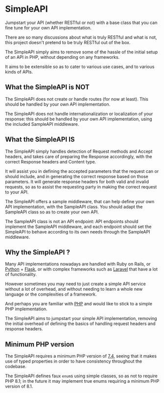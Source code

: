 # SimpleAPI
Jumpstart your API (whether RESTful or not) with a base class that you can fine tune for your own API implementation.

There are so many discussions about what is truly RESTful and what is not, this project doesn't pretend to be truly RESTful out of the box.

The SimpleAPI simply aims to remove some of the hassle of the initial setup of an API in PHP, without depending on any frameworks.

It aims to be extensible so as to cater to various use cases, and to various kinds of APIs.

## What the SimpleAPI is NOT
The SimpleAPI does not create or handle routes (for now at least). This should be handled by your own API implementation.

The SimpleAPI does not handle internationalization or localization of your response:
this should be handled by your own API implementation, using the included SampleAPI middleware.

## What the SimpleAPI IS
The SimpleAPI simply handles detection of Request methods and Accept headers, 
and takes care of preparing the Response accordingly, with the correct Response headers and Content type.

It will assist you in defining the accepted parameters that the request can or should include,
and in generating the correct response based on those parameters.
It will generate response headers for both valid and invalid requests,
so as to assist the requesting party in making the correct request to your API.

The SimpleAPI offers a sample middleware, that can help define your own API implementation,
with the SampleAPI class. You should adapt the SampleAPI class so as to create your own API.

The SampleAPI class is not an API endpoint: API endpoints should implement the SampleAPI middleware,
and each endpoint should set the SimpleAPI to behave according to its own needs through the SampleAPI middleware.

## Why the SimpleAPI ?
Many API implementations nowadays are handled with Ruby on Rails, or [Python](https://www.python.org/) + [Flask](https://flask.palletsprojects.com/), or with complex frameworks such as [Laravel](https://laravel.com/) that have a lot of functionality.

However sometimes you may need to just create a simple API service without a lot of overhead, and without needing to learn a whole new language or the complexities of a framework.

And perhaps you are familiar with [PHP](https://www.php.net/) and would like to stick to a simple PHP implementation.

The SimpleAPI aims to jumpstart your simple API implementation, removing the initial overhead of defining the basics of handling request headers and response headers.

## Minimum PHP version
The SimpleAPI requires a minimum PHP version of [7.4](https://www.php.net/releases/7_4_0.php),
seeing that it makes use of typed properties in order to have consistency throughout the codebase.

The SimpleAPI defines faux `enum`s using simple classes, so as not to require PHP 8.1;
in the future it may implement true enums requiring a minimum PHP version of 8.1.
